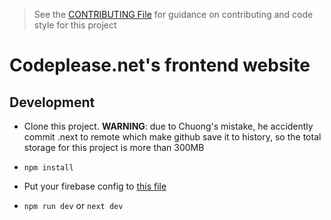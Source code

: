 > See the [CONTRIBUTING File](./CONTRIBUTING) for guidance on contributing and code style for this project

# Codeplease.net's frontend website

## Development

-   Clone this project. **WARNING**: due to Chuong's mistake, he accidently commit .next to remote which make github save it to history, so the total storage for this project is more than 300MB

-   `npm install`

-   Put your firebase config to [this file](./api/Readfirebase.ts)

-   `npm run dev` or `next dev`
